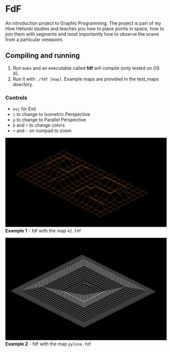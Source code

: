 # FdF
An introduction project to Graphic Programming.
The project is part of my Hive Helsinki studies and teaches you how to place points in space, how to join them with segments and most importantly how to observe the scene from a particular viewpoint.

## Compiling and running

1. Run `make` and an executable called __fdf__ will compile (only tested on OS X).
2. Run it with `./fdf [map]`. Example maps are provided in the test_maps directory.

### Controls
- `esc` for Exit
- `i` to change to Isometric Perspective
- `p` to change to Parallel Perspective
- `b` and `r` to change colors
- `+` and `-` on numpad to zoom

![screenshot 1](screenshots/1.png)
__Example 1__ - fdf with the map `42.fdf`

![screenshot 2](screenshots/2.png)
__Example 2__ - fdf with the map `pylone.fdf`
